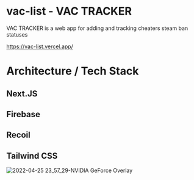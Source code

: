 # vac-list - VAC TRACKER

VAC TRACKER is a web app for adding and tracking cheaters steam ban statuses  

https://vac-list.vercel.app/

# Architecture / Tech Stack

## Next.JS
## Firebase
## Recoil
## Tailwind CSS

![2022-04-25 23_57_29-NVIDIA GeForce Overlay](https://user-images.githubusercontent.com/50103228/165181842-5fe86d84-825d-42ee-b974-ec1238c16c34.png)
